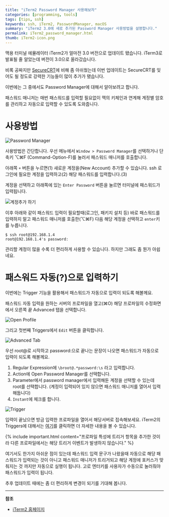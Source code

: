 ```yaml
---
title: "iTerm2 Password Manager 사용해보자"
categories: [programming, tools]
tags: [tips, ssh]
keywords: ssh, iTerm2, PasswordManager, macOS
summary: "iTerm2 3.0에 새로 추가된 Password Manager 사용방법을 설명합니다."
permalink: iTerm2_password_manager.html
thumb: iTerm2-icon.png
---
```


맥용 터미널 에뮬레이터 iTerm2가 얼마전 3.0 버전으로 업데이트 됐습니다. iTerm3로 발표될 줄 알았는데 버전이 3.0으로 올라갔습니다.

비록 공짜지만 [SecureCRT](https://www.vandyke.com/products/securecrt/)에 비해 좀 아쉬웠는데 이번 업데이트는 SecureCRT를 잊어도 될 정도로 강력한 기능들이 많이 추가가 됐습니다.

이번에는 그 중에서도 Password Manager에 대해서 알아보려고 합니다.

패스워드 매니저는 매번 패스워드를 입력할 필요없이 맥의 키체인과 연계해 계정별 암호를 관리하고 자동으로 입력할 수 있도록 도와줍니다.

# 사용방법

![Password Manager](https://www.iterm2.com/img/screenshots/v3-screen-shots/iterm2-password-manager.png)

사용방법은 간단합니다. 우선 메뉴에서 `Window > Password Manager`를 선택하거나 단축키 ⌥⌘F (Command-Option-F)를 눌러서 패스워드 매니저를 호출합니다.

아래쪽 `+` 버튼을 누르면(1) 새로운 계정을(New Account) 추가할 수 있습니다. ssh 로그인에 필요한 계정을 입력하고(2) 해당 패스워드를 입력합니다.(3)

계정을 선택하고 아래쪽에 있는 `Enter Password` 버튼을 눌르면 터미널에 패스워드가 입력됩니다.

![계정추가 하기](http://d.pr/i/3ZQh+)

이후 아래와 같이 패스워드 입력이 필요할때(로그인, 패키지 설치 등) 바로 패스워드를 입력하지 말고 패스워드 매니저를 호출한(⌥⌘F) 다음 해당 계정을 선택하고 `enter`키를 누릅니다.

```
$ ssh root@192.168.1.4
root@192.168.1.4's password:
```

관리할 계정이 많을 수록 더 편리하게 사용할 수 있습니다. 하지만 그래도 좀 뭔가 아쉽네요.

# 패스워드 자동(?)으로 입력하기

이번에는 Trigger 기능을 활용해서 패스워드가 자동으로 입력이 되도록 해볼께요.

패스워드 자동 입력을 원하는 서버의 프로파일을 열고(⌘O) 해당 프로파일의 수정화면에서 오른쪽 끝 Advanced 탭을 선택합니다.

![Open Profile](http://d.pr/i/LaIU+)

그리고 첫번째 Triggers에서 `Edit` 버튼을 클릭합니다.

![Advanced Tab](http://d.pr/i/6y2g+)

우선 root@로 시작하고 password:으로 끝나는 문장이 나오면 패스워드가 자동으로 입력이 되도록 해볼께요.

1. Regular Expression에 `\broot@.*password:\s` 라고 입력합니다.
2. Action에 Open Password Manager를 선택합니다.
3. Parameter에서 password manager에서 입력해둔 계정을 선택할 수 있는데 root를 선택합니다. (계정이 입력되어 있지 않으면 패스워드 매니저를 열어서 입력해둡니다)
4. `Instant`에 체크를 합니다.

![Trigger](http://d.pr/i/ZZwV+)

입력이 끝났으면 방금 입력한 프로파일을 열어서 해당서버로 접속해보세요.
iTerm2의 Triggers에 대해서는 [여기](https://www.iterm2.com/documentation-triggers.html)를 클릭하면 더 자세한 내용을 볼 수 있습니다.

{% include important.html content="프로파일 특성에 트리거 항목을 추가한 것이라 다른 프로파일에서는 해당 트리거 이벤트가 발생하지 않습니다." %}

여기서도 한가지 아쉬운 점이 있는데 패스워드 입력 문구가 나왔을때 자동으로 해당 패스워드가 입력되는 것이 아니고 패스워드 매니저가 트리거되고 해당 계정에 포커스가 맞춰지는 것 까지만 자동으로 실행이 됩니다. 고로 엔터키를 사용자가 수동으로 눌러줘야 패스워드가 입력이 됩니다.

추후 업데이트 때에는 좀 더 편리하게 변경이 되기를 기대해 봅니다.

- - -

**참조**

* [iTerm2 홈페이지](https://www.iterm2.com/index.html)
